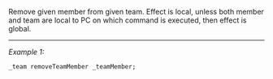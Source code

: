 Remove given member from given team. Effect is local, unless both member and team are local to PC on which command is executed, then effect is global.


---
*Example 1:*
```sqf
_team removeTeamMember _teamMember;
```